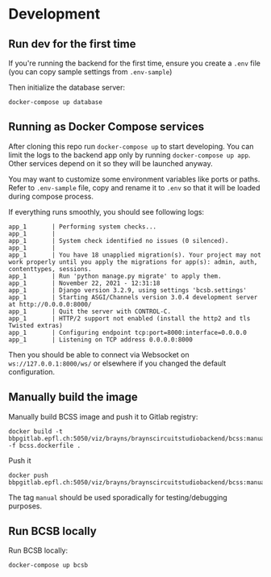 # Development


## Run dev for the first time

If you're running the backend for the first time, ensure you create a `.env` file 
(you can copy sample settings from `.env-sample`) 

Then initialize the database server:

```
docker-compose up database
```


## Running as Docker Compose services

After cloning this repo run `docker-compose up` to start developing. You can limit
the logs to the backend app only by running `docker-compose up app`. Other services
depend on it so they will be launched anyway.

You may want to customize some environment variables like ports or paths. Refer to `.env-sample` file, 
copy and rename it to `.env` so that it will be loaded during compose process.

If everything runs smoothly, you should see following logs:

```
app_1       | Performing system checks...
app_1       | 
app_1       | System check identified no issues (0 silenced).
app_1       | 
app_1       | You have 18 unapplied migration(s). Your project may not work properly until you apply the migrations for app(s): admin, auth, contenttypes, sessions.
app_1       | Run 'python manage.py migrate' to apply them.
app_1       | November 22, 2021 - 12:31:18
app_1       | Django version 3.2.9, using settings 'bcsb.settings'
app_1       | Starting ASGI/Channels version 3.0.4 development server at http://0.0.0.0:8000/
app_1       | Quit the server with CONTROL-C.
app_1       | HTTP/2 support not enabled (install the http2 and tls Twisted extras)
app_1       | Configuring endpoint tcp:port=8000:interface=0.0.0.0
app_1       | Listening on TCP address 0.0.0.0:8000
```

Then you should be able to connect via Websocket on `ws://127.0.0.1:8000/ws/` or
elsewhere if you changed the default configuration.



## Manually build the image

Manually build BCSS image and push it to Gitlab registry:

```
docker build -t bbpgitlab.epfl.ch:5050/viz/brayns/braynscircuitstudiobackend/bcss:manual -f bcss.dockerfile .
```

Push it

```
docker push bbpgitlab.epfl.ch:5050/viz/brayns/braynscircuitstudiobackend/bcss:manual
```

The tag `manual` should be used sporadically for testing/debugging purposes.


## Run BCSB locally

Run BCSB locally:

```
docker-compose up bcsb
```
